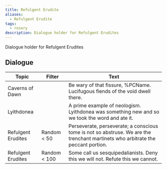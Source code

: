 ```yaml
---
title: Refulgent Erudite
aliases:
  - Refulgent Erudite
tags:
  - rosery
description: Dialogue holder for Refulgent Erudites
---
```

Dialogue holder for Refulgent Erudites
## Dialogue

| Topic              | Filter       | Text                                                                                                                             |
| ------------------ | ------------ | -------------------------------------------------------------------------------------------------------------------------------- |
| Caverns of Dawn    |              | Be wary of that fissure, %PCName. Lucifugous fiends of the void dwell there.                                                     |
| Lyithdonea         |              | A prime example of neologism. Lyithdonea was something new and so we took the word and ate it.                                   |
| Refulgent Erudites | Random < 50  | Perseverate, perseverate; a conscious tome is not so abstruse. We are the trenchant martinets who arbitrate the peccant portion. |
| Refulgent Erudites | Random < 100 | Some call us sesquipedalianists. Deny this we will not. Refute this we cannot.                                                   |

